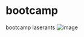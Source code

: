 # bootcamp
bootcamp laserants
![image](https://github.com/user-attachments/assets/fc10b88c-324d-40e8-991f-562478ed4e16)
